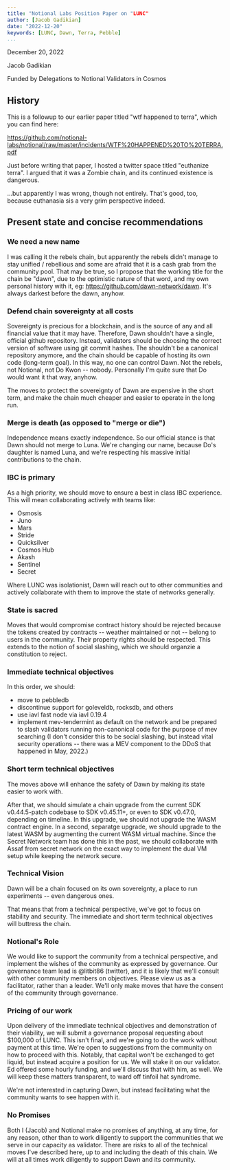 ```yaml
---
title: "Notional Labs Position Paper on "LUNC"
author: [Jacob Gadikian]
date: "2022-12-20"
keywords: [LUNC, Dawn, Terra, Pebble]
...
```


December 20, 2022

Jacob Gadikian

Funded by Delegations to Notional Validators in Cosmos

## History

This is a followup to our earlier paper titled "wtf happened to terra", which you can find here:

https://github.com/notional-labs/notional/raw/master/incidents/WTF%20HAPPENED%20TO%20TERRA.pdf

Just before writing that paper, I hosted a twitter space titled "euthanize terra".  I argued that it was a Zombie chain, and its continued existence is dangerous.  

...but apparently I was wrong, though not entirely.  That's good, too, because euthanasia sis a very grim perspective indeed.  

## Present state and concise recommendations

### We need a new name

I was calling it the rebels chain, but apparently the rebels didn't manage to stay unified / rebellious and some are afraid that it is a cash grab from the community pool.  That may be true, so I propose that the working title for the chain be "dawn", due to the optimistic nature of that word, and my own personal history with it, eg: https://github.com/dawn-network/dawn.  It's always darkest before the dawn, anyhow.

### Defend chain sovereignty at all costs

Sovereignty is precious for a blockchain, and is the source of any and all financial value that it may have.  Therefore, Dawn shouldn't have a single, official github repository.  Instead, validators should be choosing the correct version of software using git commit hashes.  The shouldn't be a canonical repository anymore, and the chain should be capable of hosting its own code (long-term goal).  In this way, no one can control Dawn.  Not the rebels, not Notional, not Do Kwon -- nobody.  Personally I'm quite sure that Do would want it that way, anyhow.  

The moves to protect the sovereignty of Dawn are expensive in the short term, and make the chain much cheaper and easier to operate in the long run.

### Merge is death (as opposed to "merge or die")

Independence means exactly independence.  So our official stance is that Dawn should not merge to Luna.  We're changing our name, because Do's daughter is named Luna, and we're respecting his massive initial contributions to the chain. 

### IBC is primary

As a high priority, we should move to ensure a best in class IBC experience.  This will mean collaborating actively with teams like:

* Osmosis
* Juno
* Mars
* Stride
* Quicksilver
* Cosmos Hub
* Akash
* Sentinel
* Secret

Where LUNC was isolationist, Dawn will reach out to other communities and actively collaborate with them to improve the state of networks generally. 

### State is sacred

Moves that would compromise contract history should be rejected because the tokens created by contracts -- weather maintained or not -- belong to users in the community.  Their property rights should be respected.  This extends to the notion of social slashing, which we should organzie a constitution to reject.

### Immediate technical objectives

In this order, we should:

* move to pebbledb
* discontinue support for goleveldb, rocksdb, and others
* use iavl fast node via iavl 0.19.4
* implement mev-tendermint as default on the network and be prepared to slash validators running non-canonical code for the purpose of mev searching (I don't consider this to be social slashing, but instead vital security operations -- there was a MEV component to the DDoS that happened in May, 2022.)


### Short term technical objectives

The moves above will enhance the safety of Dawn by making its state easier to work with. 

After that, we should simulate a chain upgrade from the current SDK v0.44.5-patch codebase to SDK v0.45.11+, or even to SDK v0.47.0, depending on timeline.  In this upgrade, we should not upgrade the WASM contract engine.  In a second, separatge upgrade, we should upgrade to the latest WASM by augmenting the current WASM virtual machine.  Since the Secret Network team has done this in the past, we should collaborate with Assaf from secret network on the exact way to implement the dual VM setup while keeping the network secure.

### Technical Vision

Dawn will be a chain focused on its own sovereignty, a place to run experiments -- even dangerous ones.  

That means that from a technical perspective, we've got to focus on stability and security.  The immediate and short term technical objectives will buttress the chain.

### Notional's Role

We would like to support the community from a technical perspective, and implement the wishes of the community as expressed by governance.  Our governance team lead is @litbit86 (twitter), and it is likely that we'll consult with other community members on objectives.
Please view us as a facilitator, rather than a leader.  We'll only make moves that have the consent of the community through governance.

### Pricing of our work

Upon delivery of the immediate technical objectives and demonstration of their viability, we will submit a governance proposal requesting about $100,000 of LUNC.  This isn't final, and we're going to do the work without payment at this time.  We're open to suggestions from the community on how to proceed with this.  Notably, that capital won't be exchanged to get liquid, but instead acquire a position for us.  We will stake it on our validator.  Ed offered some hourly funding, and we'll discuss that with him, as well.  We will keep these matters transparent, to ward off tinfoil hat syndrome. 

We're not interested in capturing Dawn, but instead facilitating what the community wants to see happen with it.


### No Promises

Both I (Jacob) and Notional make no promises of anything, at any time, for any reason, other than to work diligently to support the communities that we serve in our capacity as validator. There are risks to all of the technical moves I've described here, up to and including the death of this chain.  We will at all times work diligently to support Dawn and its community.
